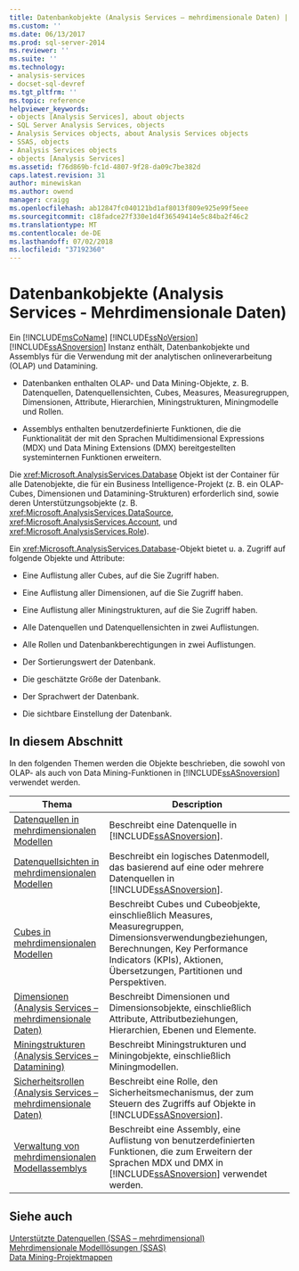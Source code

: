 ```yaml
---
title: Datenbankobjekte (Analysis Services – mehrdimensionale Daten) | Microsoft-Dokumentation
ms.custom: ''
ms.date: 06/13/2017
ms.prod: sql-server-2014
ms.reviewer: ''
ms.suite: ''
ms.technology:
- analysis-services
- docset-sql-devref
ms.tgt_pltfrm: ''
ms.topic: reference
helpviewer_keywords:
- objects [Analysis Services], about objects
- SQL Server Analysis Services, objects
- Analysis Services objects, about Analysis Services objects
- SSAS, objects
- Analysis Services objects
- objects [Analysis Services]
ms.assetid: f76d869b-fc1d-4807-9f28-da09c7be382d
caps.latest.revision: 31
author: minewiskan
ms.author: owend
manager: craigg
ms.openlocfilehash: ab12847fc040121bd1af8013f809e925e99f5eee
ms.sourcegitcommit: c18fadce27f330e1d4f36549414e5c84ba2f46c2
ms.translationtype: MT
ms.contentlocale: de-DE
ms.lasthandoff: 07/02/2018
ms.locfileid: "37192360"
---
```

# <a name="database-objects-analysis-services---multidimensional-data"></a>Datenbankobjekte (Analysis Services - Mehrdimensionale Daten)
  Ein [!INCLUDE[msCoName](../../../includes/msconame-md.md)] [!INCLUDE[ssNoVersion](../../../includes/ssnoversion-md.md)] [!INCLUDE[ssASnoversion](../../../includes/ssasnoversion-md.md)] Instanz enthält, Datenbankobjekte und Assemblys für die Verwendung mit der analytischen onlineverarbeitung (OLAP) und Datamining.  
  
-   Datenbanken enthalten OLAP- und Data Mining-Objekte, z.&#160;B. Datenquellen, Datenquellensichten, Cubes, Measures, Measuregruppen, Dimensionen, Attribute, Hierarchien, Miningstrukturen, Miningmodelle und Rollen.  
  
-   Assemblys enthalten benutzerdefinierte Funktionen, die die Funktionalität der mit den Sprachen Multidimensional Expressions (MDX) und Data Mining Extensions (DMX) bereitgestellten systeminternen Funktionen erweitern.  
  
 Die <xref:Microsoft.AnalysisServices.Database> Objekt ist der Container für alle Datenobjekte, die für ein Business Intelligence-Projekt (z. B. ein OLAP-Cubes, Dimensionen und Datamining-Strukturen) erforderlich sind, sowie deren Unterstützungsobjekte (z. B. <xref:Microsoft.AnalysisServices.DataSource>, <xref:Microsoft.AnalysisServices.Account>, und <xref:Microsoft.AnalysisServices.Role>).  
  
 Ein <xref:Microsoft.AnalysisServices.Database>-Objekt bietet u. a. Zugriff auf folgende Objekte und Attribute:  
  
-   Eine Auflistung aller Cubes, auf die Sie Zugriff haben.  
  
-   Eine Auflistung aller Dimensionen, auf die Sie Zugriff haben.  
  
-   Eine Auflistung aller Miningstrukturen, auf die Sie Zugriff haben.  
  
-   Alle Datenquellen und Datenquellensichten in zwei Auflistungen.  
  
-   Alle Rollen und Datenbankberechtigungen in zwei Auflistungen.  
  
-   Der Sortierungswert der Datenbank.  
  
-   Die geschätzte Größe der Datenbank.  
  
-   Der Sprachwert der Datenbank.  
  
-   Die sichtbare Einstellung der Datenbank.  
  
## <a name="in-this-section"></a>In diesem Abschnitt  
 In den folgenden Themen werden die Objekte beschrieben, die sowohl von OLAP- als auch von Data Mining-Funktionen in [!INCLUDE[ssASnoversion](../../../includes/ssasnoversion-md.md)] verwendet werden.  
  
|Thema|Description|  
|-----------|-----------------|  
|[Datenquellen in mehrdimensionalen Modellen](../data-sources-in-multidimensional-models.md)|Beschreibt eine Datenquelle in [!INCLUDE[ssASnoversion](../../../includes/ssasnoversion-md.md)].|  
|[Datenquellsichten in mehrdimensionalen Modellen](../data-source-views-in-multidimensional-models.md)|Beschreibt ein logisches Datenmodell, das basierend auf eine oder mehrere Datenquellen in [!INCLUDE[ssASnoversion](../../../includes/ssasnoversion-md.md)].|  
|[Cubes in mehrdimensionalen Modellen](../cubes-in-multidimensional-models.md)|Beschreibt Cubes und Cubeobjekte, einschließlich Measures, Measuregruppen, Dimensionsverwendungbeziehungen, Berechnungen, Key Performance Indicators (KPIs), Aktionen, Übersetzungen, Partitionen und Perspektiven.|  
|[Dimensionen &#40;Analysis Services – mehrdimensionale Daten&#41;](../../multidimensional-models-olap-logical-dimension-objects/dimensions-analysis-services-multidimensional-data.md)|Beschreibt Dimensionen und Dimensionsobjekte, einschließlich Attribute, Attributbeziehungen, Hierarchien, Ebenen und Elemente.|  
|[Miningstrukturen &#40;Analysis Services – Datamining&#41;](../../data-mining/mining-structures-analysis-services-data-mining.md)|Beschreibt Miningstrukturen und Miningobjekte, einschließlich Miningmodellen.|  
|[Sicherheitsrollen &#40;Analysis Services – mehrdimensionale Daten&#41;](security-roles-analysis-services-multidimensional-data.md)|Beschreibt eine Rolle, den Sicherheitsmechanismus, der zum Steuern des Zugriffs auf Objekte in [!INCLUDE[ssASnoversion](../../../includes/ssasnoversion-md.md)].|  
|[Verwaltung von mehrdimensionalen Modellassemblys](../multidimensional-model-assemblies-management.md)|Beschreibt eine Assembly, eine Auflistung von benutzerdefinierten Funktionen, die zum Erweitern der Sprachen MDX und DMX in [!INCLUDE[ssASnoversion](../../../includes/ssasnoversion-md.md)] verwendet werden.|  
  
## <a name="see-also"></a>Siehe auch  
 [Unterstützte Datenquellen &#40;SSAS – mehrdimensional&#41;](../supported-data-sources-ssas-multidimensional.md)   
 [Mehrdimensionale Modelllösungen &#40;SSAS&#41;](../multidimensional-model-solutions-ssas.md)   
 [Data Mining-Projektmappen](../../data-mining/data-mining-solutions.md)  
  
  
